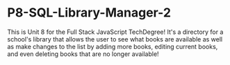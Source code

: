 # P8-SQL-Library-Manager-2

This is Unit 8 for the Full Stack JavaScript TechDegree! It's a directory for a school's library that allows the user to see what books are available as well as make changes to the list by adding more books, editing current books, and even deleting books that are no longer available!
